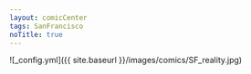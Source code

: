 ```yaml
---
layout: comicCenter
tags: SanFrancisco
noTitle: true
---
```


![_config.yml]({{ site.baseurl }}/images/comics/SF_reality.jpg)
